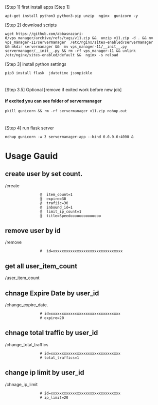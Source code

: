 [Step 1] first install apps [Step 1]

    apt-get install python3 python3-pip unzip  nginx  gunicorn -y

[Step 2] download scripts

    wget https://github.com/abbasnazari-0/vps_manager/archive/refs/tags/v11.zip &&  unzip v11.zip -d . && mv vps_manager-11/servermanager  /etc/nginx/sites-enabled/servermanager && mkdir servermanager &&  mv vps_manager-11/__init__.py servermanager/__init__.py && rm -rf vps_manager-11 && unlink /etc/nginx/sites-enabled/default &&  nginx -s reload

[Step 3] install python settings

    pip3 install flask  jdatetime jsonpickle
# 

[Step 3.5] Optional [remove if exited work before new job]
#### if excited you can see folder of servermanager

    pkill gunicorn && rm -rf servermanager v11.zip nohup.out 
#  
[Step 4] run flask server

    nohup gunicorn -w 3 servermanager:app --bind 0.0.0.0:4000 &




# Usage Gauid
 
## create user by set count.
 /create 
 
                    @  item_count=1
                    @  expire=30
                    @  trafiic=30
                    @  inbound_id=1
                    @  limit_ip_count=1
                    @  title=Speedoooooooooooooo


## remove user by id
/remove 

                    #  id=xxxxxxxxxxxxxxxxxxxxxxxxxxxxxxxx
                    


## get all user_item_count 

/user_item_count



## chnage Expire Date by user_id

/change_expire_date.

                    # id=xxxxxxxxxxxxxxxxxxxxxxxxxxxxxxxx
                    # expire=20



## chnage total traffic by user_id                    

/change_total_traffics

                    # id=xxxxxxxxxxxxxxxxxxxxxxxxxxxxxxxx
                    # total_traffics=1



## change ip limit by user_id        

/chnage_ip_limit

                    # id=xxxxxxxxxxxxxxxxxxxxxxxxxxxxxxxx
                    # ip_limit=20
                    
                    
